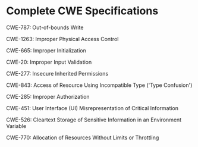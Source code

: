 

# Complete CWE Specifications

CWE-787: Out-of-bounds Write

CWE-1263: Improper Physical Access Control

CWE-665: Improper Initialization

CWE-20: Improper Input Validation

CWE-277: Insecure Inherited Permissions

CWE-843: Access of Resource Using Incompatible Type ('Type Confusion')

CWE-285: Improper Authorization

CWE-451: User Interface (UI) Misrepresentation of Critical Information

CWE-526: Cleartext Storage of Sensitive Information in an Environment Variable

CWE-770: Allocation of Resources Without Limits or Throttling